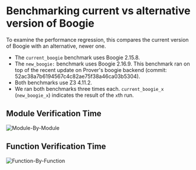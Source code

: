 # Benchmarking current vs alternative version of Boogie

To examine the performance regression, this compares the current version of Boogie with an alternative, newer one.

- The `current_boogie` benchmark uses Boogie 2.15.8.
- The `new_boogie:` benchmark uses Boogie 2.16.9.
  This benchmark ran on top of the recent update on Prover's boogie backend (commit: 52ac38a7b6194567c4c82ae75f38a46ca03b5304).
- Both benchmarks use Z3 4.11.2.
- We ran both benchmarks three times each. `current_boogie_x` (`new_boogie_x`) indicates the result of the `x`th run.

## Module Verification Time

![Module-By-Module](mod_by_mod.svg)

## Function Verification Time

![Function-By-Function](fun_by_fun.svg)

